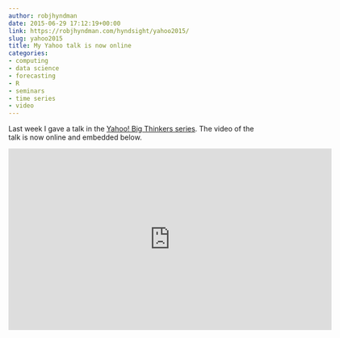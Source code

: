 ```yaml
---
author: robjhyndman
date: 2015-06-29 17:12:19+00:00
link: https://robjhyndman.com/hyndsight/yahoo2015/
slug: yahoo2015
title: My Yahoo talk is now online
categories:
- computing
- data science
- forecasting
- R
- seminars
- time series
- video
---
```


Last week I gave a talk in the [Yahoo! Big Thinkers series](https://labs.yahoo.com/news/big-thinker-rob-hyndman-explores-science-forecasting-and-prediction). The video of the talk is now online and embedded below.


<iframe width='640' height='360' scrolling='no' frameborder='0' src='https://news.yahoo.com/video/big-thinker-rob-hyndman-210000569.html?format=embed' allowfullscreen='true' mozallowfullscreen='true' webkitallowfullscreen='true' allowtransparency='true' allow='autoplay; fullscreen; encrypted-media'></iframe>

